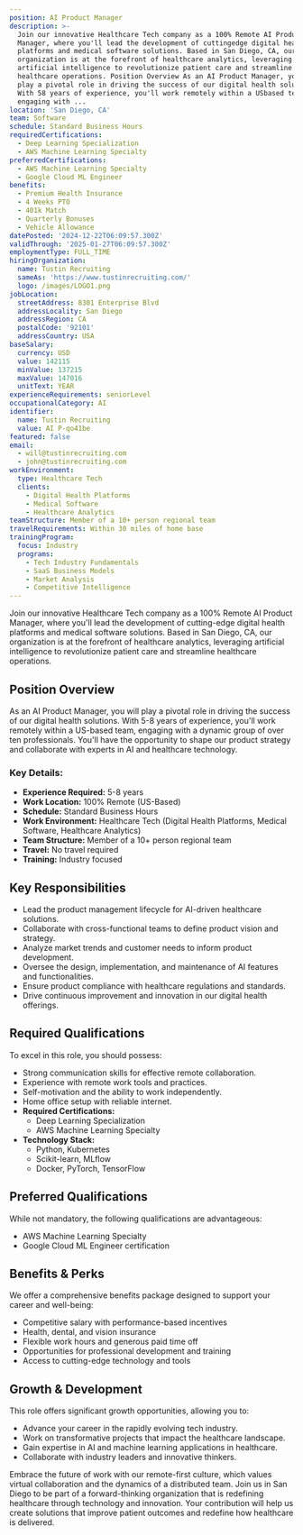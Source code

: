 ```yaml
---
position: AI Product Manager
description: >-
  Join our innovative Healthcare Tech company as a 100% Remote AI Product
  Manager, where you'll lead the development of cuttingedge digital health
  platforms and medical software solutions. Based in San Diego, CA, our
  organization is at the forefront of healthcare analytics, leveraging
  artificial intelligence to revolutionize patient care and streamline
  healthcare operations. Position Overview As an AI Product Manager, you will
  play a pivotal role in driving the success of our digital health solutions.
  With 58 years of experience, you'll work remotely within a USbased team,
  engaging with ...
location: 'San Diego, CA'
team: Software
schedule: Standard Business Hours
requiredCertifications:
  - Deep Learning Specialization
  - AWS Machine Learning Specialty
preferredCertifications:
  - AWS Machine Learning Specialty
  - Google Cloud ML Engineer
benefits:
  - Premium Health Insurance
  - 4 Weeks PTO
  - 401k Match
  - Quarterly Bonuses
  - Vehicle Allowance
datePosted: '2024-12-22T06:09:57.300Z'
validThrough: '2025-01-27T06:09:57.300Z'
employmentType: FULL_TIME
hiringOrganization:
  name: Tustin Recruiting
  sameAs: 'https://www.tustinrecruiting.com/'
  logo: /images/LOGO1.png
jobLocation:
  streetAddress: 8301 Enterprise Blvd
  addressLocality: San Diego
  addressRegion: CA
  postalCode: '92101'
  addressCountry: USA
baseSalary:
  currency: USD
  value: 142115
  minValue: 137215
  maxValue: 147016
  unitText: YEAR
experienceRequirements: seniorLevel
occupationalCategory: AI
identifier:
  name: Tustin Recruiting
  value: AI P-qo41be
featured: false
email:
  - will@tustinrecruiting.com
  - john@tustinrecruiting.com
workEnvironment:
  type: Healthcare Tech
  clients:
    - Digital Health Platforms
    - Medical Software
    - Healthcare Analytics
teamStructure: Member of a 10+ person regional team
travelRequirements: Within 30 miles of home base
trainingProgram:
  focus: Industry
  programs:
    - Tech Industry Fundamentals
    - SaaS Business Models
    - Market Analysis
    - Competitive Intelligence
---
```




Join our innovative Healthcare Tech company as a 100% Remote AI Product Manager, where you'll lead the development of cutting-edge digital health platforms and medical software solutions. Based in San Diego, CA, our organization is at the forefront of healthcare analytics, leveraging artificial intelligence to revolutionize patient care and streamline healthcare operations.

## Position Overview

As an AI Product Manager, you will play a pivotal role in driving the success of our digital health solutions. With 5-8 years of experience, you'll work remotely within a US-based team, engaging with a dynamic group of over ten professionals. You'll have the opportunity to shape our product strategy and collaborate with experts in AI and healthcare technology.

### Key Details:
- **Experience Required:** 5-8 years
- **Work Location:** 100% Remote (US-Based)
- **Schedule:** Standard Business Hours
- **Work Environment:** Healthcare Tech (Digital Health Platforms, Medical Software, Healthcare Analytics)
- **Team Structure:** Member of a 10+ person regional team
- **Travel:** No travel required
- **Training:** Industry focused

## Key Responsibilities

- Lead the product management lifecycle for AI-driven healthcare solutions.
- Collaborate with cross-functional teams to define product vision and strategy.
- Analyze market trends and customer needs to inform product development.
- Oversee the design, implementation, and maintenance of AI features and functionalities.
- Ensure product compliance with healthcare regulations and standards.
- Drive continuous improvement and innovation in our digital health offerings.

## Required Qualifications

To excel in this role, you should possess:

- Strong communication skills for effective remote collaboration.
- Experience with remote work tools and practices.
- Self-motivation and the ability to work independently.
- Home office setup with reliable internet.
- **Required Certifications:** 
  - Deep Learning Specialization
  - AWS Machine Learning Specialty
- **Technology Stack:**
  - Python, Kubernetes
  - Scikit-learn, MLflow
  - Docker, PyTorch, TensorFlow

## Preferred Qualifications

While not mandatory, the following qualifications are advantageous:

- AWS Machine Learning Specialty
- Google Cloud ML Engineer certification

## Benefits & Perks

We offer a comprehensive benefits package designed to support your career and well-being:

- Competitive salary with performance-based incentives
- Health, dental, and vision insurance
- Flexible work hours and generous paid time off
- Opportunities for professional development and training
- Access to cutting-edge technology and tools

## Growth & Development

This role offers significant growth opportunities, allowing you to:

- Advance your career in the rapidly evolving tech industry.
- Work on transformative projects that impact the healthcare landscape.
- Gain expertise in AI and machine learning applications in healthcare.
- Collaborate with industry leaders and innovative thinkers.

Embrace the future of work with our remote-first culture, which values virtual collaboration and the dynamics of a distributed team. Join us in San Diego to be part of a forward-thinking organization that is redefining healthcare through technology and innovation. Your contribution will help us create solutions that improve patient outcomes and redefine how healthcare is delivered.
